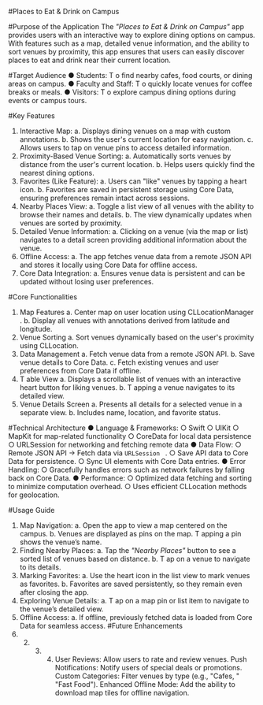 #Places to Eat & Drink on Campus

#Purpose of the Application
The *"Places to Eat & Drink on Campus"* app provides users with an interactive way to
explore dining options on campus. With features such as a map, detailed venue
information, and the ability to sort venues by proximity, this app ensures that users can
easily discover places to eat and drink near their current location.

#Target Audience
● Students: T o find nearby cafes, food courts, or dining areas on campus.
● Faculty and Staff: T o quickly locate venues for coffee breaks or meals.
● Visitors: T o explore campus dining options during events or campus tours.

#Key Features
1. Interactive Map:
a. Displays dining venues on a map with custom annotations.
b. Shows the user's current location for easy navigation.
c. Allows users to tap on venue pins to access detailed information.
2. Proximity-Based Venue Sorting:
a. Automatically sorts venues by distance from the user's current location.
b. Helps users quickly find the nearest dining options.
3. Favorites (Like Feature):
a. Users can "like" venues by tapping a heart icon.
b. Favorites are saved in persistent storage using Core Data, ensuring
preferences remain intact across sessions.
4. Nearby Places View:
a. Toggle a list view of all venues with the ability to browse their names and
details.
b. The view dynamically updates when venues are sorted by proximity.
5. Detailed Venue Information:
a. Clicking on a venue (via the map or list) navigates to a detail screen
providing additional information about the venue.
6. Offline Access:
a. The app fetches venue data from a remote JSON API and stores it locally
using Core Data for offline access.
7. Core Data Integration:
a. Ensures venue data is persistent and can be updated without losing user
preferences.

#Core Functionalities
1. Map Features
a. Center map on user location using CLLocationManager .
b. Display all venues with annotations derived from latitude and longitude.
2. Venue Sorting
a. Sort venues dynamically based on the user's proximity using CLLocation.
3. Data Management
a. Fetch venue data from a remote JSON API.
b. Save venue details to Core Data.
c. Fetch existing venues and user preferences from Core Data if offline.
4. T able View
a. Displays a scrollable list of venues with an interactive heart button for
liking venues.
b. T apping a venue navigates to its detailed view.
5. Venue Details Screen
a. Presents all details for a selected venue in a separate view.
b. Includes name, location, and favorite status.

#Technical Architecture
● Language & Frameworks:
○ Swift
○ UIKit
○ MapKit for map-related functionality
○ CoreData for local data persistence
○ URLSession for networking and fetching remote data
● Data Flow:
○ Remote JSON API → Fetch data via
`URLSession
`
.
○ Save API data to Core Data for persistence.
○ Sync UI elements with Core Data entries.
● Error Handling:
○ Gracefully handles errors such as network failures by falling back on Core
Data.
● Performance:
○ Optimized data fetching and sorting to minimize computation overhead.
○ Uses efficient CLLocation methods for geolocation.

#Usage Guide
1. Map Navigation:
a. Open the app to view a map centered on the campus.
b. Venues are displayed as pins on the map. T apping a pin shows the venue’s
name.
2. Finding Nearby Places:
a. Tap the *"Nearby Places"* button to see a sorted list of venues based on
distance.
b. T ap on a venue to navigate to its details.
3. Marking Favorites:
a. Use the heart icon in the list view to mark venues as favorites.
b. Favorites are saved persistently, so they remain even after closing the
app.
4. Exploring Venue Details:
a. T ap on a map pin or list item to navigate to the venue’s detailed view.
5. Offline Access:
a. If offline, previously fetched data is loaded from Core Data for seamless
access.
#Future Enhancements
1. 2. 3. 4. User Reviews: Allow users to rate and review venues.
Push Notifications: Notify users of special deals or promotions.
Custom Categories: Filter venues by type (e.g.,
"Cafes,
" "Fast Food").
Enhanced Offline Mode: Add the ability to download map tiles for offline
navigation.
